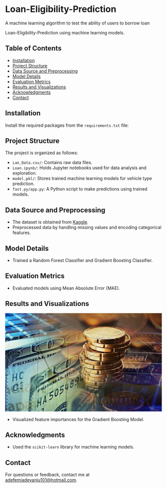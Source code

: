 # Loan-Eligibility-Prediction
A machine learning algorithm  to test the ability of users to borrow loan

Loan-Eligibility-Prediction using machine learning models.

## Table of Contents
- [Installation](#installation)
- [Project Structure](#project-structure)
- [Data Source and Preprocessing](#data-source-and-preprocessing)
- [Model Details](#model-details)
- [Evaluation Metrics](#evaluation-metrics)
- [Results and Visualizations](#results-and-visualizations)
- [Acknowledgments](#acknowledgments)
- [Contact](#contact)

## Installation
Install the required packages from the `requirements.txt` file:

## Project Structure
The project is organized as follows:

- `Lan_Data.csv/`: Contains raw data files.
- `Loan.ipynb/`: Holds Jupyter notebooks used for data analysis and exploration.
- `model.pkl/`: Stores trained machine learning models for vehicle type prediction.
- `fast.py/app.py`: A Python script to make predictions using trained models.

## Data Source and Preprocessing
- The dataset is obtained from [Kaggle](https://www.kaggle.com/dataset).
- Preprocessed data by handling missing values and encoding categorical features.

## Model Details
- Trained a Random Forest Classifier and Gradient Boosting Classifier.

## Evaluation Metrics
- Evaluated models using Mean Absolute Error (MAE).

## Results and Visualizations
![Results](loan.jpg)
- Visualized feature importances for the Gradient Boosting Model.

## Acknowledgments
- Used the `scikit-learn` library for machine learning models.

## Contact
For questions or feedback, contact me at adefemiadeyanju101@hotmail.com.



